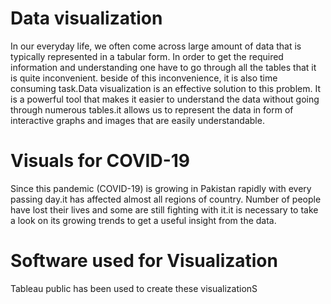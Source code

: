 # Data visualization
In our everyday life, we often come across large amount of data that is typically represented in a tabular form.
In order to get the required information and understanding one have to go through all the tables that it is quite inconvenient.
beside of this inconvenience, it is also time consuming task.Data visualization is an effective solution to this problem.
It is a powerful tool that makes it easier to understand the data without going through numerous tables.it allows  us to represent
the data in form of interactive graphs and images that are easily understandable.
# Visuals for COVID-19
Since this pandemic (COVID-19) is growing in Pakistan rapidly with every passing day.it has affected almost all regions of country. Number of people have lost their lives and some are still fighting with it.it is necessary to take a look on its growing trends to get a useful insight from the data.
# Software used for Visualization
Tableau public has been used to create these visualizationS
